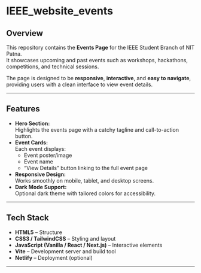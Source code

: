 # IEEE_website_events


## Overview
This repository contains the **Events Page** for the IEEE Student Branch of NIT Patna.  
It showcases upcoming and past events such as workshops, hackathons, competitions, and technical sessions.

The page is designed to be **responsive**, **interactive**, and **easy to navigate**, providing users with a clean interface to view event details.

---

## Features
- **Hero Section:**  
  Highlights the events page with a catchy tagline and call-to-action button.
- **Event Cards:**  
  Each event displays:
  - Event poster/image
  - Event name
  - “View Details” button linking to the full event page
- **Responsive Design:**  
  Works smoothly on mobile, tablet, and desktop screens.
- **Dark Mode Support:**  
  Optional dark theme with tailored colors for accessibility.

---

## Tech Stack
- **HTML5** – Structure
- **CSS3 / TailwindCSS** – Styling and layout
- **JavaScript (Vanilla / React / Next.js)** – Interactive elements
- **Vite** – Development server and build tool
- **Netlify** – Deployment (optional)

---

